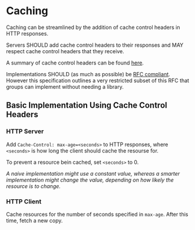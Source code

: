 # Caching

Caching can be streamlined by the addition of cache control headers in HTTP responses.

Servers SHOULD add cache control headers to their responses and MAY respect cache control
headers that they receive.

A summary of cache control headers can be found [here](https://developer.mozilla.org/en-US/docs/Web/HTTP/Headers/Cache-Control).

Implementations SHOULD (as much as possible) be [RFC compliant](https://httpwg.org/specs/rfc7234.html). However
this specification outlines a very restricted subset of this RFC that groups can implement without needing
a library.

## Basic Implementation Using Cache Control Headers

### HTTP Server

Add `Cache-Control: max-age=<seconds>` to HTTP responses, where `<seconds>` is how long the client should
cache the resourse for.

To prevent a resource bein cached, set `<seconds>` to 0.

*A naive implementation might use a constant value, whereas a smarter implementation
might change the value, depending on how likely the resource is to change.*

### HTTP Client

Cache resources for the number of seconds specified in `max-age`. After this time, fetch a new
copy. 
